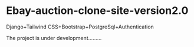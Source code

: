 # Ebay-auction-clone-site-version2.0
Django+Tailwind CSS+Bootstrap+PostgreSql+Authentication

The project is under development.........
